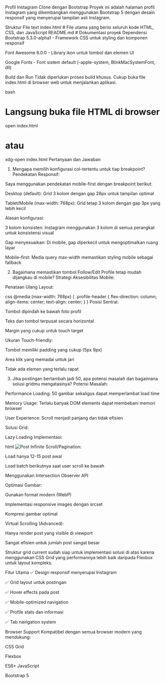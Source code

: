 Profil Instagram Clone dengan Bootstrap
Proyek ini adalah halaman profil Instagram yang dikembangkan menggunakan Bootstrap 5 dengan desain responsif yang menyerupai tampilan asli Instagram.

Struktur File
text
index.html          # File utama yang berisi seluruh kode HTML, CSS, dan JavaScript
README.md           # Dokumentasi proyek
Dependensi
Bootstrap 5.3.0-alpha1 - Framework CSS untuk styling dan komponen responsif

Font Awesome 6.0.0 - Library ikon untuk tombol dan elemen UI

Google Fonts - Font sistem default (-apple-system, BlinkMacSystemFont, dll)

Build dan Run
Tidak diperlukan proses build khusus. Cukup buka file index.html di browser web untuk menjalankan aplikasi.

bash
# Langsung buka file HTML di browser
open index.html
# atau
xdg-open index.html
Pertanyaan dan Jawaban
1. Mengapa memilih konfigurasi col-tertentu untuk tiap breakpoint?
Pendekatan Responsif:

Saya menggunakan pendekatan mobile-first dengan breakpoint berikut:

Desktop (default): Grid 3 kolom dengan gap 28px untuk tampilan optimal

Tablet/Mobile (max-width: 768px): Grid tetap 3 kolom dengan gap 3px yang lebih kecil

Alasan konfigurasi:

3 kolom konsisten: Instagram menggunakan 3 kolom di semua perangkat untuk konsistensi visual

Gap menyesuaikan: Di mobile, gap diperkecil untuk mengoptimalkan ruang layar

Mobile-first: Media query max-width memastikan styling mobile sebagai fallback

2. Bagaimana memastikan tombol Follow/Edit Profile tetap mudah dijangkau di mobile?
Strategi Aksesibilitas Mobile:

Penataan Ulang Layout:

css
@media (max-width: 768px) {
  .profile-header {
    flex-direction: column;
    align-items: center;
    text-align: center;
  }
}
Posisi Sentral:

Tombol dipindah ke bawah foto profil

Teks dan tombol terpusat secara horizontal

Margin yang cukup untuk touch target

Ukuran Touch-friendly:

Tombol memiliki padding yang cukup (5px 9px)

Area klik yang memadai untuk jari

Tidak ada elemen yang terlalu rapat

3. Jika postingan bertambah jadi 50, apa potensi masalah dan bagaimana solusi gridmu mengatasinya?
Potensi Masalah:

Performance Loading: 50 gambar sekaligus dapat memperlambat load time

Memory Usage: Terlalu banyak DOM elements dapat membebani memori browser

User Experience: Scroll menjadi panjang dan tidak efisien

Solusi Grid:

Lazy Loading Implementasi:

html
<img loading="lazy" src="image.jpg" alt="Post">
Infinite Scroll/Pagination:

Load hanya 12-15 post awal

Load batch berikutnya saat user scroll ke bawah

Menggunakan Intersection Observer API

Optimasi Gambar:

Gunakan format modern (WebP)

Implementasi responsive images dengan srcset

Kompresi gambar optimal

Virtual Scrolling (Advanced):

Hanya render post yang visible di viewport

Sangat efisien untuk jumlah post sangat besar

Struktur grid current sudah siap untuk implementasi solusi di atas karena menggunakan CSS Grid yang performannya lebih baik daripada Flexbox untuk layout kompleks.

Fitur Utama
✅ Design responsif menyerupai Instagram

✅ Grid layout untuk postingan

✅ Hover effects pada post

✅ Mobile-optimized navigation

✅ Profile stats dan informasi

✅ Tab navigation system

Browser Support
Kompatibel dengan semua browser modern yang mendukung:

CSS Grid

Flexbox

ES6+ JavaScript

Bootstrap 5

